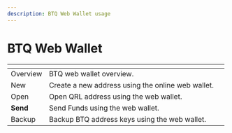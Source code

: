 ```yaml
---
description: BTQ Web Wallet usage
---
```


# BTQ Web Wallet



<table data-card-size="large" data-view="cards"><thead><tr><th></th><th></th><th></th></tr></thead><tbody><tr><td>Overview</td><td>BTQ web wallet overview.</td><td></td></tr><tr><td>New</td><td>Create a new address using the online web wallet.</td><td></td></tr><tr><td>Open</td><td>Open QRL address using the web wallet.</td><td></td></tr><tr><td><strong>Send</strong></td><td>Send Funds using the web wallet.</td><td></td></tr><tr><td>Backup</td><td>Backup BTQ address keys using the web wallet.</td><td></td></tr></tbody></table>

